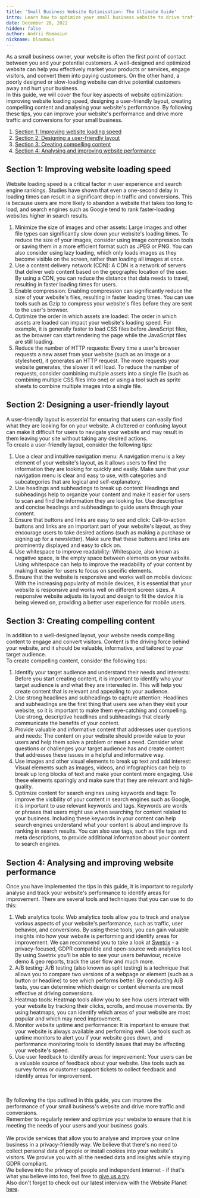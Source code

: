 ```yaml
---
title: 'Small Business Website Optimisation: The Ultimate Guide'
intro: Learn how to optimize your small business website to drive traffic and conversions. Our guide covers website loading speed, layout, content, and performance analysis tools. Follow these tips to improve your website's performance and drive more traffic.
date: December 28, 2022
hidden: false
author: Andrii Romasiun
nickname: blaumaus
---
```


As a small business owner, your website is often the first point of contact between you and your potential customers. A well-designed and optimized website can help you effectively market your products or services, engage visitors, and convert them into paying customers. On the other hand, a poorly designed or slow-loading website can drive potential customers away and hurt your business.
<br />
In this guide, we will cover the four key aspects of website optimization: improving website loading speed, designing a user-friendly layout, creating compelling content and analysing your website's performance. By following these tips, you can improve your website's performance and drive more traffic and conversions for your small business.

<ol>
  <li>
    <a href="#s1">
        Section 1: Improving website loading speed
    </a>
  </li>

  <li>
    <a href="#s2">
        Section 2: Designing a user-friendly layout
    </a>
  </li>

  <li>
    <a href="#s3">
        Section 3: Creating compelling content
    </a>
  </li>

  <li>
    <a href="#s4">
        Section 4: Analysing and improving website performance
    </a>
  </li>
</ol>

<h2 id="s1">
  Section 1: Improving website loading speed
</h2>

Website loading speed is a critical factor in user experience and search engine rankings. Studies have shown that even a one-second delay in loading times can result in a significant drop in traffic and conversions. This is because users are more likely to abandon a website that takes too long to load, and search engines such as Google tend to rank faster-loading websites higher in search results.
<br />

<ol>
  <li>
    Minimize the size of images and other assets: Large images and other file types can significantly slow down your website's loading times. To reduce the size of your images, consider using image compression tools or saving them in a more efficient format such as JPEG or PNG. You can also consider using lazy loading, which only loads images as they become visible on the screen, rather than loading all images at once.
  </li>
  <li>
    Use a content delivery network (CDN): A CDN is a network of servers that deliver web content based on the geographic location of the user. By using a CDN, you can reduce the distance that data needs to travel, resulting in faster loading times for users.
  </li>
  <li>
    Enable compression: Enabling compression can significantly reduce the size of your website's files, resulting in faster loading times. You can use tools such as Gzip to compress your website's files before they are sent to the user's browser.
  </li>
  <li>
    Optimize the order in which assets are loaded: The order in which assets are loaded can impact your website's loading speed. For example, it is generally faster to load CSS files before JavaScript files, as the browser can start rendering the page while the JavaScript files are still loading.
  </li>
  <li>
    Reduce the number of HTTP requests: Every time a user's browser requests a new asset from your website (such as an image or a stylesheet), it generates an HTTP request. The more requests your website generates, the slower it will load. To reduce the number of requests, consider combining multiple assets into a single file (such as combining multiple CSS files into one) or using a tool such as sprite sheets to combine multiple images into a single file.
  </li>
</ol>


<h2 id="s2">
  Section 2: Designing a user-friendly layout
</h2>

A user-friendly layout is essential for ensuring that users can easily find what they are looking for on your website. A cluttered or confusing layout can make it difficult for users to navigate your website and may result in them leaving your site without taking any desired actions.
<br />
To create a user-friendly layout, consider the following tips:

<ol>
  <li>
    Use a clear and intuitive navigation menu: A navigation menu is a key element of your website's layout, as it allows users to find the information they are looking for quickly and easily. Make sure that your navigation menu is clear and easy to use, with categories and subcategories that are logical and self-explanatory.
  </li>
  <li>
    Use headings and subheadings to break up content: Headings and subheadings help to organize your content and make it easier for users to scan and find the information they are looking for. Use descriptive and concise headings and subheadings to guide users through your content.
  </li>
  <li>
    Ensure that buttons and links are easy to see and click: Call-to-action buttons and links are an important part of your website's layout, as they encourage users to take desired actions (such as making a purchase or signing up for a newsletter). Make sure that these buttons and links are prominently displayed and easy to click on.
  </li>
  <li>
    Use whitespace to improve readability: Whitespace, also known as negative space, is the empty space between elements on your website. Using whitespace can help to improve the readability of your content by making it easier for users to focus on specific elements.
  </li>
  <li>
    Ensure that the website is responsive and works well on mobile devices: With the increasing popularity of mobile devices, it is essential that your website is responsive and works well on different screen sizes. A responsive website adjusts its layout and design to fit the device it is being viewed on, providing a better user experience for mobile users.
  </li>
</ol>


<h2 id="s3">
  Section 3: Creating compelling content
</h2>

In addition to a well-designed layout, your website needs compelling content to engage and convert visitors. Content is the driving force behind your website, and it should be valuable, informative, and tailored to your target audience.
<br />
To create compelling content, consider the following tips:
<br />
<ol>
  <li>
    Identify your target audience and understand their needs and interests: Before you start creating content, it is important to identify who your target audience is and what they are interested in. This will help you create content that is relevant and appealing to your audience.
  </li>
  <li>
    Use strong headlines and subheadings to capture attention: Headlines and subheadings are the first thing that users see when they visit your website, so it is important to make them eye-catching and compelling. Use strong, descriptive headlines and subheadings that clearly communicate the benefits of your content.
  </li>
  <li>
    Provide valuable and informative content that addresses user questions and needs: The content on your website should provide value to your users and help them solve a problem or meet a need. Consider what questions or challenges your target audience has and create content that addresses these issues in a helpful and informative way.
  </li>
  <li>
    Use images and other visual elements to break up text and add interest: Visual elements such as images, videos, and infographics can help to break up long blocks of text and make your content more engaging. Use these elements sparingly and make sure that they are relevant and high-quality.
  </li>
  <li>
    Optimize content for search engines using keywords and tags: To improve the visibility of your content in search engines such as Google, it is important to use relevant keywords and tags. Keywords are words or phrases that users might use when searching for content related to your business. Including these keywords in your content can help search engines understand what your content is about and improve its ranking in search results. You can also use tags, such as title tags and meta descriptions, to provide additional information about your content to search engines.
  </li>
</ol>

<h2 id="s4">
  Section 4: Analysing and improving website performance
</h2>
Once you have implemented the tips in this guide, it is important to regularly analyse and track your website's performance to identify areas for improvement. There are several tools and techniques that you can use to do this:

<ol>
  <li>
    Web analytics tools: Web analytics tools allow you to track and analyse various aspects of your website's performance, such as traffic, user behavior, and conversions. By using these tools, you can gain valuable insights into how your website is performing and identify areas for improvement. We can recommend you to take a look at <a href="https://swetrix.com" target="_blank" rel="noreferrer noopener">Swetrix</a> - a privacy-focused, GDPR compatible and open-source web analytics tool. By using Swetrix you'll be able to see your users behaviour, receive demo & geo reports, track the user flow and much more.
  </li>
  <li>
    A/B testing: A/B testing (also known as split testing) is a technique that allows you to compare two versions of a webpage or element (such as a button or headline) to see which performs better. By conducting A/B tests, you can determine which design or content elements are most effective at driving conversions.
  </li>
  <li>
    Heatmap tools: Heatmap tools allow you to see how users interact with your website by tracking their clicks, scrolls, and mouse movements. By using heatmaps, you can identify which areas of your website are most popular and which may need improvement.
  </li>
  <li>
    Monitor website uptime and performance: It is important to ensure that your website is always available and performing well. Use tools such as uptime monitors to alert you if your website goes down, and performance monitoring tools to identify issues that may be affecting your website's speed.
  </li>
  <li>
    Use user feedback to identify areas for improvement: Your users can be a valuable source of feedback about your website. Use tools such as survey forms or customer support tickets to collect feedback and identify areas for improvement.
  </li>
</ol>

<br />
<br />
By following the tips outlined in this guide, you can improve the performance of your small business's website and drive more traffic and conversions.
<br />
Remember to regularly review and optimize your website to ensure that it is meeting the needs of your users and your business goals.
<br /><br />
We provide services that allow you to analyse and improve your online business in a privacy-friendly way. We believe that there's no need to collect personal data of people or install cookies into your website's visitors. We provive you with all the needed data and insights while staying GDPR compliant.
<br />
We believe into the privacy of people and independent internet - if that's what you believe into too, feel free to <a href="https://swetrix.com" target="_blank" rel="noreferrer noopener">give us a try</a>.

<br />
Also don't forget to check out our latest interview with the Website Planet <a href="https://www.websiteplanet.com/blog/swetrix-interview/" target="_blank" rel="noreferrer noopener">here</a>.
